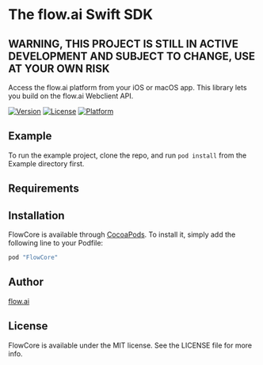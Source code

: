 # The flow.ai Swift SDK
## WARNING, THIS PROJECT IS STILL IN ACTIVE DEVELOPMENT AND SUBJECT TO CHANGE, USE AT YOUR OWN RISK
Access the flow.ai platform from your iOS or macOS app. This library lets you build on the flow.ai Webclient API.

[![Version](https://img.shields.io/cocoapods/v/FlowCore.svg?style=flat)](http://cocoapods.org/pods/FlowCore)
[![License](https://img.shields.io/cocoapods/l/FlowCore.svg?style=flat)](http://cocoapods.org/pods/FlowCore)
[![Platform](https://img.shields.io/cocoapods/p/FlowCore.svg?style=flat)](http://cocoapods.org/pods/FlowCore)

## Example

To run the example project, clone the repo, and run `pod install` from the Example directory first.

## Requirements

## Installation

FlowCore is available through [CocoaPods](http://cocoapods.org). To install
it, simply add the following line to your Podfile:

```ruby
pod "FlowCore"
```

## Author

[flow.ai](https://flow.ai)

## License

FlowCore is available under the MIT license. See the LICENSE file for more info.
